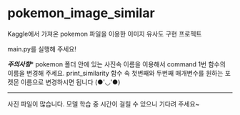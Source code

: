 # pokemon_image_similar
Kaggle에서 가져온 pokemon 파일을 이용한 이미지 유사도 구현 프로젝트

main.py를 실행해 주세요!

*************주의사항**************
pokemon 폴더 안에 있는 사진속 이름을 이용해서 command 1번 함수의 이름을 변경해 주세요.
print_similarity 함수 속 첫번째와 두번째 매개변수를 원하는 포켓몬 이름으로 변경하시면 됩니다 (●'◡'●)
***********************************

사진 파일이 많습니다. 모델 학습 중 시간이 걸릴 수 있으니 기다려 주세요~
